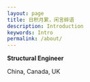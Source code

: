 ```yaml
---
layout: page
title: 日积月累，闲言碎语
description: Introduction
keywords: Intro
permalink: /about/
---
```



**Structural Engineer**

China, Canada, UK

